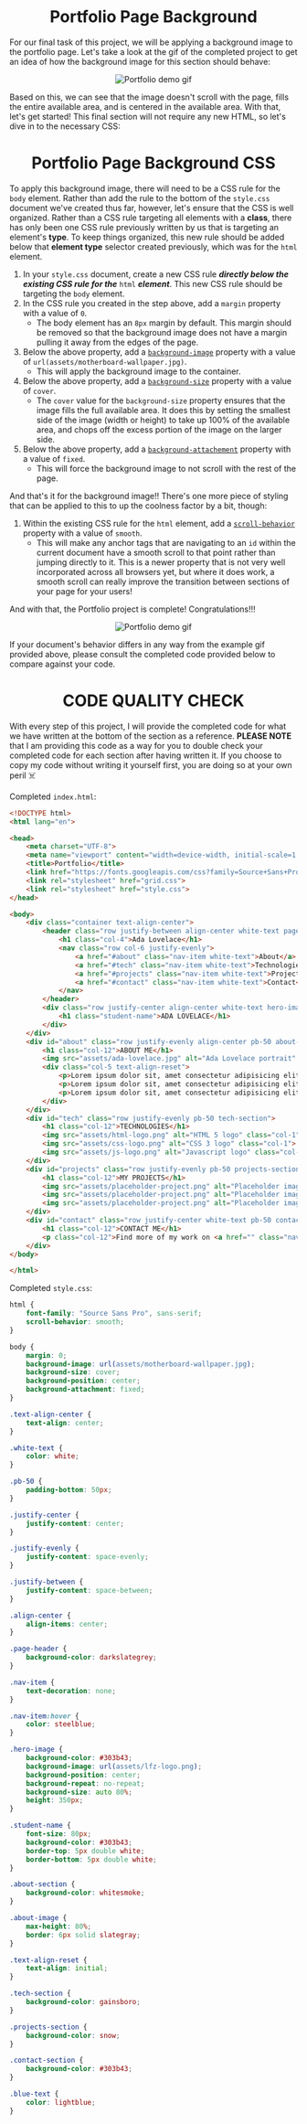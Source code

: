 # <div align="center">Portfolio Page Background</div>

For our final task of this project, we will be applying a background image to the portfolio page. Let's take a look at the gif of the completed project to get an idea of how the background image for this section should behave:

<p align="center">
  <img src="assets/readme_assets/complete-project.gif" alt="Portfolio demo gif">
</p>

Based on this, we can see that the image doesn't scroll with the page, fills the entire available area, and is centered in the available area. With that, let's get started! This final section will not require any new HTML, so let's dive in to the necessary CSS:

# <div align="center">Portfolio Page Background CSS</div>

To apply this background image, there will need to be a CSS rule for the `body` element. Rather than add the rule to the bottom of the `style.css` document we've created thus far, however, let's ensure that the CSS is well organized. Rather than a CSS rule targeting all elements with a **class**, there has only been one CSS rule previously written by us that is targeting an element's **type**. To keep things organized, this new rule should be added below that **element type** selector created previously, which was for the `html` element.

1. In your `style.css` document, create a new CSS rule ___directly below the existing CSS rule for the___ `html` ___element___. This new CSS rule should be targeting the `body` element.
1. In the CSS rule you created in the step above, add a `margin` property with a value of `0`.
    - The body element has an `8px` margin by default. This margin should be removed so that the background image does not have a margin pulling it away from the edges of the page.
1. Below the above property, add a [`background-image`](https://www.w3schools.com/cssref/pr_background-image.asp) property with a value of `url(assets/motherboard-wallpaper.jpg)`.
    - This will apply the background image to the container.
1. Below the above property, add a [`background-size`](https://www.w3schools.com/cssref/css3_pr_background-size.asp) property with a value of `cover`.
    - The `cover` value for the `background-size` property ensures that the image fills the full available area. It does this by setting the smallest side of the image (width or height) to take up 100% of the available area, and chops off the excess portion of the image on the larger side.
1. Below the above property, add a [`background-attachement`](https://www.w3schools.com/cssref/pr_background-attachment.asp) property with a value of `fixed`.
    - This will force the background image to not scroll with the rest of the page.

And that's it for the background image!! There's one more piece of styling that can be applied to this to up the coolness factor by a bit, though:

1. Within the existing CSS rule for the `html` element, add a [`scroll-behavior`](https://www.w3schools.com/cssref/pr_scroll-behavior.asp) property with a value of `smooth`.
    - This will make any anchor tags that are navigating to an `id` within the current document have a smooth scroll to that point rather than jumping directly to it. This is a newer property that is not very well incorporated across all browsers yet, but where it does work, a smooth scroll can really improve the transition between sections of your page for your users!

And with that, the Portfolio project is complete! Congratulations!!!

<p align="center">
  <img src="assets/readme_assets/complete-project.gif" alt="Portfolio demo gif">
</p>

If your document's behavior differs in any way from the example gif provided above, please consult the completed code provided below to compare against your code.

# <div align="center">CODE QUALITY CHECK</div>

With every step of this project, I will provide the completed code for what we have written at the bottom of the section as a reference. **PLEASE NOTE** that I am providing this code as a way for you to double check your completed code for each section after having written it. If you choose to copy my code without writing it yourself first, you are doing so at your own peril ☠️

Completed `index.html`:

```html
<!DOCTYPE html>
<html lang="en">

<head>
    <meta charset="UTF-8">
    <meta name="viewport" content="width=device-width, initial-scale=1.0">
    <title>Portfolio</title>
    <link href="https://fonts.googleapis.com/css?family=Source+Sans+Pro:300,600&display=swap" rel="stylesheet">
    <link rel="stylesheet" href="grid.css">
    <link rel="stylesheet" href="style.css">
</head>

<body>
    <div class="container text-align-center">
        <header class="row justify-between align-center white-text page-header">
            <h1 class="col-4">Ada Lovelace</h1>
            <nav class="row col-6 justify-evenly">
                <a href="#about" class="nav-item white-text">About</a>
                <a href="#tech" class="nav-item white-text">Technologies</a>
                <a href="#projects" class="nav-item white-text">Projects</a>
                <a href="#contact" class="nav-item white-text">Contact</a>
            </nav>
        </header>
        <div class="row justify-center align-center white-text hero-image">
            <h1 class="student-name">ADA LOVELACE</h1>
        </div>
    </div>
    <div id="about" class="row justify-evenly align-center pb-50 about-section">
        <h1 class="col-12">ABOUT ME</h1>
        <img src="assets/ada-lovelace.jpg" alt="Ada Lovelace portrait" class="about-image col-3">
        <div class="col-5 text-align-reset">
            <p>Lorem ipsum dolor sit, amet consectetur adipisicing elit. Facere minus voluptatibus, deserunt nostrum enim commodi rerum provident architecto sint tenetur. Consequatur quia officiis atque exercitationem magnam, quo minus dolorem saepe.</p>
            <p>Lorem ipsum dolor sit, amet consectetur adipisicing elit. Facere minus voluptatibus, deserunt nostrum enim commodi rerum provident architecto sint tenetur. Consequatur quia officiis atque exercitationem magnam, quo minus dolorem saepe.</p>
            <p>Lorem ipsum dolor sit, amet consectetur adipisicing elit. Facere minus voluptatibus, deserunt nostrum enim commodi rerum provident architecto sint tenetur. Consequatur quia officiis atque exercitationem magnam, quo minus dolorem saepe.</p>
        </div>
    </div>
    <div id="tech" class="row justify-evenly pb-50 tech-section">
        <h1 class="col-12">TECHNOLOGIES</h1>
        <img src="assets/html-logo.png" alt="HTML 5 logo" class="col-1">
        <img src="assets/css-logo.png" alt="CSS 3 logo" class="col-1">
        <img src="assets/js-logo.png" alt="Javascript logo" class="col-1">
    </div>
    <div id="projects" class="row justify-evenly pb-50 projects-section">
        <h1 class="col-12">MY PROJECTS</h1>
        <img src="assets/placeholder-project.png" alt="Placeholder image" class="col-2">
        <img src="assets/placeholder-project.png" alt="Placeholder image" class="col-2">
        <img src="assets/placeholder-project.png" alt="Placeholder image" class="col-2">
    </div>
    <div id="contact" class="row justify-center white-text pb-50 contact-section">
        <h1 class="col-12">CONTACT ME</h1>
        <p class="col-12">Find more of my work on <a href="" class="nav-item blue-text">GitHub</a></p>
    </div>
</body>

</html>
```

Completed `style.css`:

```css
html {
    font-family: "Source Sans Pro", sans-serif;
    scroll-behavior: smooth;
}

body {
    margin: 0;
    background-image: url(assets/motherboard-wallpaper.jpg);
    background-size: cover;
    background-position: center;
    background-attachment: fixed;
}

.text-align-center {
    text-align: center;
}

.white-text {
    color: white;
}

.pb-50 {
    padding-bottom: 50px;
}

.justify-center {
    justify-content: center;
}

.justify-evenly {
    justify-content: space-evenly;
}

.justify-between {
    justify-content: space-between;
}

.align-center {
    align-items: center;
}

.page-header {
    background-color: darkslategrey;
}

.nav-item {
    text-decoration: none;
}

.nav-item:hover {
    color: steelblue;
}

.hero-image {
    background-color: #303b43;
    background-image: url(assets/lfz-logo.png);
    background-position: center;
    background-repeat: no-repeat;
    background-size: auto 80%;
    height: 350px;
}

.student-name {
    font-size: 80px;
    background-color: #303b43;
    border-top: 5px double white;
    border-bottom: 5px double white;
}

.about-section {
    background-color: whitesmoke;
}

.about-image {
    max-height: 80%;
    border: 6px solid slategray;
}

.text-align-reset {
    text-align: initial;
}

.tech-section {
    background-color: gainsboro;
}

.projects-section {
    background-color: snow;
}

.contact-section {
    background-color: #303b43;
}

.blue-text {
    color: lightblue;
}
```

